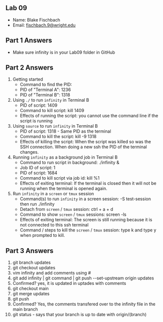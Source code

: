 ## Lab 09

- Name: Blake Fischbach
- Email: fischbach.9@wright.edu

## Part 1 Answers

- Make sure infinity is in your Lab09 folder in GitHub

## Part 2 Answers

1. Getting started
   - Command to find the PID:
   - PID of "Terminal A": 1236
   - PID of "Terminal B": 1318
2. Using `./` to run `infinity` in Terminal B
   - PID of script: 1409
   - Command to kill script: kill 1409
   - Effects of running the script: you cannot use the command line if the script is running
3. Using `source` to run `infinity` in Terminal B
   - PID of script: 1318 - Same PID as the terminal
   - Command to kill the script: kill -9 1318
   - Effects of killing the script: When the script was killed so was the SSH connection. When doing a new ssh the PID of the terminal changes.
4. Running `infinity` as a background job in Terminal B
   - Command to run script in background: ./infinity &
   - Job ID of script: 1
   - PID of script: 1684
   - Command to kill script via job id: kill %1 
   - Effects of exiting terminal: If the terminal is closed then it will not be running when the terminal is opened again.
5. Run `infinity` in a `screen` or `tmux` session
   - Command(s) to run `infinity` in a screen session: -S test-session then run ./infinity
   - Detach from `screen` / `tmux` session: ctrl + a + d
   - Command to show `screen` / `tmux` sessions: screen -ls
   - Effects of exiting terminal: The screen is still running because it is not connected to this ssh terminal
   - Command / steps to kill the `screen` / `tmux` session: type k and type y when prompted to kill.

## Part 3 Answers

1. git branch updates
2. git checkout updates
3. vim infinity and add comments using #
4. git add infinity | git command | git push --set-upstream origin updates
5. Confirmed? yes, it is updated in uptades with comments
6. git checkout main
7. git merge updates
8. git push
9. Confirmed? Yes, the comments transfered over to the infinity file in the main branch
10. git status - says that your branch is up to date with origin/(branch)
